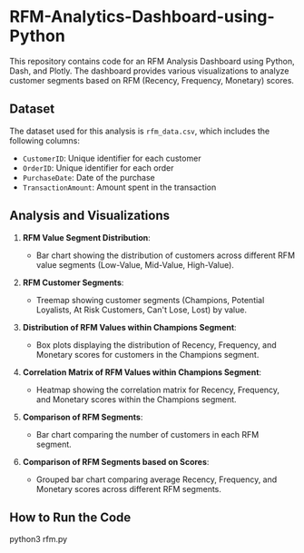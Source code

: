 # RFM-Analytics-Dashboard-using-Python


This repository contains code for an RFM Analysis Dashboard using Python, Dash, and Plotly. The dashboard provides various visualizations to analyze customer segments based on RFM (Recency, Frequency, Monetary) scores.

## Dataset

The dataset used for this analysis is `rfm_data.csv`, which includes the following columns:
- `CustomerID`: Unique identifier for each customer
- `OrderID`: Unique identifier for each order
- `PurchaseDate`: Date of the purchase
- `TransactionAmount`: Amount spent in the transaction

## Analysis and Visualizations

1. **RFM Value Segment Distribution**:
   - Bar chart showing the distribution of customers across different RFM value segments (Low-Value, Mid-Value, High-Value).

2. **RFM Customer Segments**:
   - Treemap showing customer segments (Champions, Potential Loyalists, At Risk Customers, Can't Lose, Lost) by value.

3. **Distribution of RFM Values within Champions Segment**:
   - Box plots displaying the distribution of Recency, Frequency, and Monetary scores for customers in the Champions segment.

4. **Correlation Matrix of RFM Values within Champions Segment**:
   - Heatmap showing the correlation matrix for Recency, Frequency, and Monetary scores within the Champions segment.

5. **Comparison of RFM Segments**:
   - Bar chart comparing the number of customers in each RFM segment.

6. **Comparison of RFM Segments based on Scores**:
   - Grouped bar chart comparing average Recency, Frequency, and Monetary scores across different RFM segments.

## How to Run the Code

python3 rfm.py

